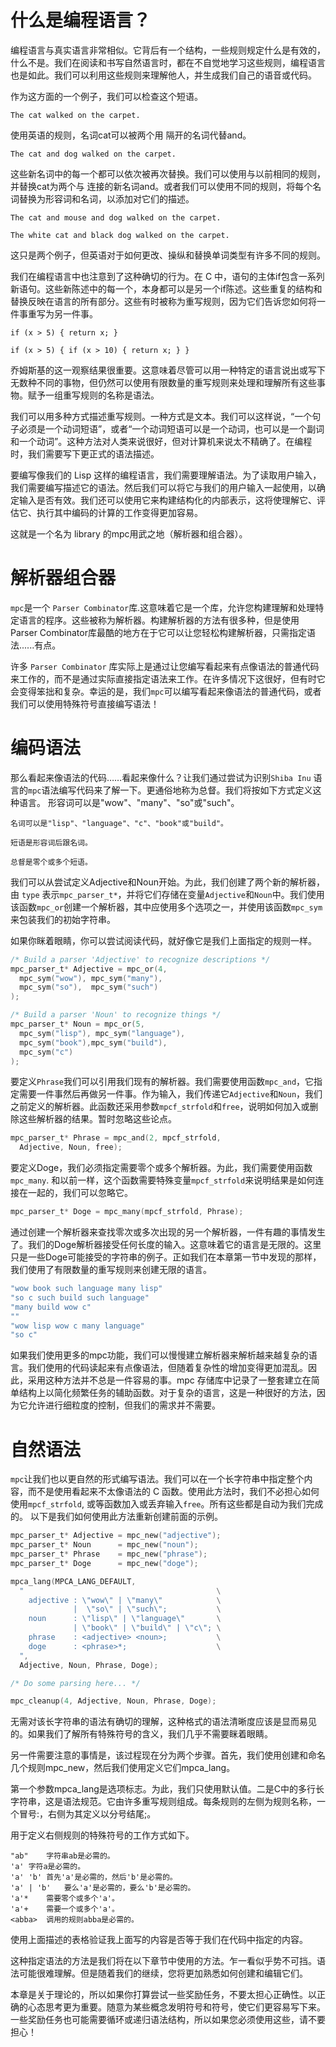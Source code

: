 # 什么是编程语言？

编程语言与真实语言非常相似。它背后有一个结构，一些规则规定什么是有效的，什么不是。我们在阅读和书写自然语言时，都在不自觉地学习这些规则，编程语言也是如此。我们可以利用这些规则来理解他人，并生成我们自己的语音或代码。

作为这方面的一个例子，我们可以检查这个短语。

    The cat walked on the carpet.

使用英语的规则，名词cat可以被两个用 隔开的名词代替and。

    The cat and dog walked on the carpet.

这些新名词中的每一个都可以依次被再次替换。我们可以使用与以前相同的规则，并替换cat为两个与 连接的新名词and。或者我们可以使用不同的规则，将每个名词替换为形容词和名词，以添加对它们的描述。

    The cat and mouse and dog walked on the carpet.

    The white cat and black dog walked on the carpet.

这只是两个例子，但英语对于如何更改、操纵和替换单词类型有许多不同的规则。

我们在编程语言中也注意到了这种确切的行为。在 C 中，语句的主体if包含一系列新语句。这些新陈述中的每一个，本身都可以是另一个if陈述。这些重复的结构和替换反映在语言的所有部分。这些有时被称为重写规则，因为它们告诉您如何将一件事重写为另一件事。

    if (x > 5) { return x; }

    if (x > 5) { if (x > 10) { return x; } }

乔姆斯基的这一观察结果很重要。这意味着尽管可以用一种特定的语言说出或写下无数种不同的事物，但仍然可以使用有限数量的重写规则来处理和理解所有这些事物。赋予一组重写规则的名称是语法。

我们可以用多种方式描述重写规则。一种方式是文本。我们可以这样说，“一个句子必须是一个动词短语”，或者“一个动词短语可以是一个动词，也可以是一个副词和一个动词”。这种方法对人类来说很好，但对计算机来说太不精确了。在编程时，我们需要写下更正式的语法描述。

要编写像我们的 Lisp 这样的编程语言，我们需要理解语法。为了读取用户输入，我们需要编写描述它的语法。然后我们可以将它与我们的用户输入一起使用，以确定输入是否有效。我们还可以使用它来构建结构化的内部表示，这将使理解它、评估它、执行其中编码的计算的工作变得更加容易。

这就是一个名为 library 的mpc用武之地（解析器和组合器）。



# 解析器组合器
`mpc`是一个 `Parser Combinator`库.这意味着它是一个库，允许您构建理解和处理特定语言的程序。这些被称为解析器。构建解析器的方法有很多种，但是使用Parser Combinator库最酷的地方在于它可以让您轻松构建解析器，只需指定语法......有点。

许多 `Parser Combinator` 库实际上是通过让您编写看起来有点像语法的普通代码来工作的，而不是通过实际直接指定语法来工作。在许多情况下这很好，但有时它会变得笨拙和复杂。幸运的是，我们`mpc`可以编写看起来像语法的普通代码，或者我们可以使用特殊符号直接编写语法！


# 编码语法

那么看起来像语法的代码……看起来像什么？让我们通过尝试为识别`Shiba Inu` 语言的`mpc`语法编写代码来了解一下。更通俗地称为总督。我们将按如下方式定义这种语言。
    形容词可以是"wow"、"many"、"so"或"such"。

    名词可以是"lisp"、"language"、"c"、"book"或"build"。

    短语是形容词后跟名词。

    总督是零个或多个短语。

我们可以从尝试定义Adjective和Noun开始。为此，我们创建了两个新的解析器，由 `type` 表示`mpc_parser_t*`，并将它们存储在变量`Adjective`和`Noun`中。我们使用该函数`mpc_or`创建一个解析器，其中应使用多个选项之一，并使用该函数`mpc_sym`来包装我们的初始字符串。

如果你眯着眼睛，你可以尝试阅读代码，就好像它是我们上面指定的规则一样。
```c
/* Build a parser 'Adjective' to recognize descriptions */
mpc_parser_t* Adjective = mpc_or(4,
  mpc_sym("wow"), mpc_sym("many"),
  mpc_sym("so"),  mpc_sym("such")
);

/* Build a parser 'Noun' to recognize things */
mpc_parser_t* Noun = mpc_or(5,
  mpc_sym("lisp"), mpc_sym("language"),
  mpc_sym("book"),mpc_sym("build"),
  mpc_sym("c")
);
```
要定义`Phrase`我们可以引用我们现有的解析器。我们需要使用函数`mpc_and`，它指定需要一件事然后再做另一件事。作为输入，我们传递它`Adjective`和`Noun`，我们之前定义的解析器。此函数还采用参数`mpcf_strfold`和`free`，说明如何加入或删除这些解析器的结果。暂时忽略这些论点。

```c
mpc_parser_t* Phrase = mpc_and(2, mpcf_strfold,
  Adjective, Noun, free);
```
要定义Doge，我们必须指定需要零个或多个解析器。为此，我们需要使用函数`mpc_many`. 和以前一样，这个函数需要特殊变量`mpcf_strfold`来说明结果是如何连接在一起的，我们可以忽略它。
```c
mpc_parser_t* Doge = mpc_many(mpcf_strfold, Phrase);
```
通过创建一个解析器来查找零次或多次出现的另一个解析器，一件有趣的事情发生了。我们的Doge解析器接受任何长度的输入。这意味着它的语言是无限的。这里只是一些Doge可能接受的字符串的例子。正如我们在本章第一节中发现的那样，我们使用了有限数量的重写规则来创建无限的语言。

```c
"wow book such language many lisp"
"so c such build such language"
"many build wow c"
""
"wow lisp wow c many language"
"so c"
```

如果我们使用更多的mpc功能，我们可以慢慢建立解析器来解析越来越复杂的语言。我们使用的代码读起来有点像语法，但随着复杂性的增加变得更加混乱。因此，采用这种方法并不总是一件容易的事。mpc 存储库中记录了一整套建立在简单结构上以简化频繁任务的辅助函数。对于复杂的语言，这是一种很好的方法，因为它允许进行细粒度的控制，但我们的需求并不需要。

# 自然语法
`mpc`让我们也以更自然的形式编写语法。我们可以在一个长字符串中指定整个内容，而不是使用看起来不太像语法的 C 函数。使用此方法时，我们不必担心如何使用`mpcf_strfold`, 或等函数加入或丢弃输入`free`。所有这些都是自动为我们完成的。
以下是我们如何使用此方法重新创建前面的示例。

```c
mpc_parser_t* Adjective = mpc_new("adjective");
mpc_parser_t* Noun      = mpc_new("noun");
mpc_parser_t* Phrase    = mpc_new("phrase");
mpc_parser_t* Doge      = mpc_new("doge");

mpca_lang(MPCA_LANG_DEFAULT,
  "                                           \
    adjective : \"wow\" | \"many\"            \
              |  \"so\" | \"such\";           \
    noun      : \"lisp\" | \"language\"       \
              | \"book\" | \"build\" | \"c\"; \
    phrase    : <adjective> <noun>;           \
    doge      : <phrase>*;                    \
  ",
  Adjective, Noun, Phrase, Doge);

/* Do some parsing here... */

mpc_cleanup(4, Adjective, Noun, Phrase, Doge);
```
无需对该长字符串的语法有确切的理解，这种格式的语法清晰度应该是显而易见的。如果我们了解所有特殊符号的含义，我们几乎不需要眯着眼睛。

另一件需要注意的事情是，该过程现在分为两个步骤。首先，我们使用创建和命名几个规则mpc_new，然后我们使用定义它们mpca_lang。

第一个参数mpca_lang是选项标志。为此，我们只使用默认值。二是C中的多行长字符串，这是语法规范。它由许多重写规则组成。每条规则的左侧为规则名称，一个冒号:，右侧为其定义以分号结尾;。

用于定义右侧规则的特殊符号的工作方式如下。

    "ab"	字符串ab是必需的。
    'a'	字符a是必需的。
    'a' 'b'	首先'a'是必需的，然后'b'是必需的。
    'a' | 'b'	要么'a'是必需的，要么'b'是必需的。
    'a'*	需要零个或多个'a'。
    'a'+	需要一个或多个'a'。
    <abba>	调用的规则abba是必需的。

使用上面描述的表格验证我上面写的内容是否等于我们在代码中指定的内容。

这种指定语法的方法是我们将在以下章节中使用的方法。乍一看似乎势不可挡。语法可能很难理解。但是随着我们的继续，您将更加熟悉如何创建和编辑它们。

本章是关于理论的，所以如果你打算尝试一些奖励任务，不要太担心正确性。以正确的心态思考更为重要。随意为某些概念发明符号和符号，使它们更容易写下来。一些奖励任务也可能需要循环或递归语法结构，所以如果您必须使用这些，请不要担心！




